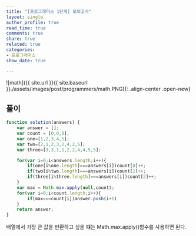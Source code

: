```yaml
---
title: "[프로그래머스 1단계] 모의고사"
layout: single
author_profile: true
read_time: true
comments: true
share: true
related: true
categories:
- 프로그래머스
show_date: true

---
```


![math]({{ site.url }}{{ site.baseurl }}./assets/images/post/programmers/math.PNG){: .align-center .open-new}

## 풀이
```js
function solution(answers) {
    var answer = [];
    var count = [0,0,0];
    var one=[1,2,3,4,5];
    var two=[2,1,2,3,2,4,2,5];
    var three=[3,3,1,1,2,2,4,4,5,5];

    for(var i=0;i<answers.length;i++){
        if(one[i%one.length]===answers[i])count[0]++;
        if(two[i%two.length]===answers[i])count[1]++;
        if(three[i%three.length]===answers[i])count[2]++;
    }
    var max = Math.max.apply(null,count);
    for(var i=0;i<count.length;i++){
        if(max===count[i])answer.push(i+1)
    }
    return answer;
}
```
배열에서 가장 큰 값을 반환하고 싶을 떄는 Math.max.apply()함수를 사용하면 된다.                                                                                      
